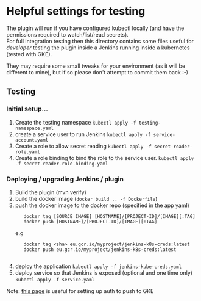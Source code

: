 # Helpful settings for testing

The plugin will run if you have configured kubectl locally (and have the permissions required to watch/list/read secrets).  
For full integration testing then this directory contains some files useful for *developer* testing the plugin inside a Jenkins running inside a kubernetes (tested with GKE).

They may require some small tweaks for your environment (as it will be different to mine), but if so please don't attempt to commit them back :-)

## Testing

### Initial setup...

1. Create the testing namespace  `kubectl apply -f testing-namespace.yaml`
2. create a service user to run Jenkins  `kubectl apply -f service-account.yaml`
3. Create a role to allow secret reading `kubectl apply -f secret-reader-role.yaml`
4. Create a role binding to bind the role to the service user. `kubectl apply -f secret-reader-role-binding.yaml`

### Deploying / upgrading Jenkins / plugin

1. Build the plugin (mvn verify)
2. build the docker image  (`docker build .. -f Dockerfile`)
3. push the docker image to the docker repo (specified in the app yaml)
   ```
      docker tag [SOURCE_IMAGE] [HOSTNAME]/[PROJECT-ID]/[IMAGE][:TAG]
      docker push [HOSTNAME]/[PROJECT-ID]/[IMAGE][:TAG]
   ```
   e.g
   ```
      docker tag <sha> eu.gcr.io/myproject/jenkins-k8s-creds:latest
      docker push eu.gcr.io/myproject/jenkins-k8s-creds:latest
      
   ```
4. deploy the application  `kubectl apply -f jenkins-kube-creds.yaml`
5. deploy service so that Jenkins is exposed (optional and one time only)  `kubectl apply -f service.yaml`

Note: [this page](https://cloud.google.com/container-registry/docs/pushing-and-pulling) is useful for setting up auth to push to GKE